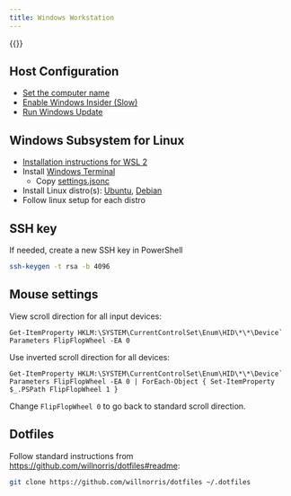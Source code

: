 ```yaml
---
title: Windows Workstation
---
```


{{<toc>}}

## Host Configuration

- [Set the computer name](ms-settings:about)
- [Enable Windows Insider (Slow)](ms-settings:windowsinsider-optin)
- [Run Windows Update](ms-settings:windowsupdate)

## Windows Subsystem for Linux

- [Installation instructions for WSL 2](https://docs.microsoft.com/en-us/windows/wsl/wsl2-install)
- Install [Windows Terminal](ms-windows-store://pdp/?ProductId=9n0dx20hk701)
  - Copy [settings.jsonc](https://github.com/willnorris/dotfiles/blob/main/tag-windows/terminal/settings.jsonc)
- Install Linux distro(s):
  [Ubuntu](ms-windows-store://pdp/?ProductId=9nblggh4msv6),
  [Debian](ms-windows-store://pdp/?ProductId=9msvkqc78pk6)
- Follow linux setup for each distro

## SSH key

If needed, create a new SSH key in PowerShell

```sh
ssh-keygen -t rsa -b 4096
```

## Mouse settings

View scroll direction for all input devices:

    Get-ItemProperty HKLM:\SYSTEM\CurrentControlSet\Enum\HID\*\*\Device` Parameters FlipFlopWheel -EA 0

Use inverted scroll direction for all devices:

    Get-ItemProperty HKLM:\SYSTEM\CurrentControlSet\Enum\HID\*\*\Device` Parameters FlipFlopWheel -EA 0 | ForEach-Object { Set-ItemProperty $_.PSPath FlipFlopWheel 1 }


Change `FlipFlopWheel 0` to go back to standard scroll direction.

## Dotfiles

Follow standard instructions from
<https://github.com/willnorris/dotfiles#readme>:

```sh
git clone https://github.com/willnorris/dotfiles ~/.dotfiles
```
